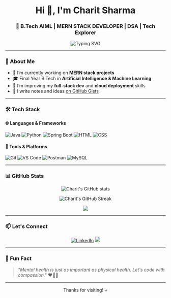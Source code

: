 <h1 align="center">Hi 👋, I'm Charit Sharma</h1>
<h3 align="center">🚀 B.Tech AIML | MERN STACK DEVELOPER | DSA | Tech Explorer</h3>

<p align="center">
  <img src="https://readme-typing-svg.herokuapp.com?font=Fira+Code&duration=3000&pause=1000&center=true&vCenter=true&width=435&lines=Machine+Learning+Explorer;React+%7C+Java+Fanatic;MERN+Stack+%26+Advocate" alt="Typing SVG" />
</p>

---

### 🧠 About Me

- 🔭 I’m currently working on **MERN stack projects**
- 🎓 Final Year B.Tech in **Artificial Intelligence & Machine Learning**
- 🌱 I’m improving my **full-stack dev** and **cloud deployment** skills
- 📝 I write notes and ideas [on GitHub Gists](https://gist.github.com/Sharmacharit)

---

### 🛠️ Tech Stack

#### 🌐 Languages & Frameworks
![Java](https://img.shields.io/badge/Java-%23ED8B00.svg?style=for-the-badge&logo=openjdk&logoColor=white)
![Python](https://img.shields.io/badge/Python-3670A0?style=for-the-badge&logo=python&logoColor=ffdd54)
![Spring Boot](https://img.shields.io/badge/SpringBoot-6DB33F?style=for-the-badge&logo=springboot&logoColor=white)
![HTML](https://img.shields.io/badge/HTML5-E34F26.svg?style=for-the-badge&logo=html5&logoColor=white)
![CSS](https://img.shields.io/badge/CSS3-1572B6.svg?style=for-the-badge&logo=css3&logoColor=white)

#### 🧰 Tools & Platforms
![Git](https://img.shields.io/badge/Git-F05032?style=for-the-badge&logo=git&logoColor=white)
![VS Code](https://img.shields.io/badge/VSCode-007ACC?style=for-the-badge&logo=visual-studio-code&logoColor=white)
![Postman](https://img.shields.io/badge/Postman-FF6C37?style=for-the-badge&logo=postman&logoColor=white)
![MySQL](https://img.shields.io/badge/MySQL-00000F?style=for-the-badge&logo=mysql&logoColor=white)

---

### 📊 GitHub Stats

<p align="center">
  <img src="https://github-readme-stats.vercel.app/api?username=Sharmacharit&show_icons=true&theme=radical" alt="Charit's GitHub stats" />
</p>

<p align="center">
  <img src="https://github-readme-streak-stats.herokuapp.com/?user=Sharmacharit&theme=tokyonight" alt="Charit's GitHub Streak" />
</p>

<p align="center">
  <img src="https://github-readme-stats.vercel.app/api/top-langs/?username=Sharmacharit&layout=compact&theme=vision-friendly-dark" />
</p>

---

### 📫 Let's Connect

<p align="center">
  <a href="https://www.linkedin.com/in/charit-sharma-553591269/" target="blank"><img align="center" src="https://img.shields.io/badge/LinkedIn-0077B5.svg?&style=for-the-badge&logo=linkedin&logoColor=white" alt="LinkedIn" /></a>
  <a href="mailto:sharmacharit9@gmail.com"><img src="https://img.shields.io/badge/Email-D14836?style=for-the-badge&logo=gmail&logoColor=white"/></a>
</p>

---

### 🧠 Fun Fact
> _"Mental health is just as important as physical health. Let's code with compassion."_ ❤️🧘‍♂️

---

<p align="center">Thanks for visiting! ⭐️</p>
